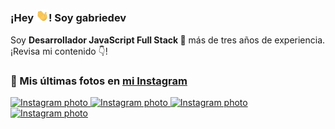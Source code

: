 <h3>¡Hey <img src="https://raw.githubusercontent.com/ABSphreak/ABSphreak/master/gifs/Hi.gif" width="20px" decondig="async">! Soy gabriedev</h3>

<p>Soy <strong>Desarrollador JavaScript Full Stack 🚀</strong> más de tres años de experiencia.<br />¡Revisa mi contenido 👇!</p>

### 📸 Mis últimas fotos en [mi Instagram](https://instagram.com/gabrie.dev)


<a href='https://instagram.com/p/CzMY3lzxgmx' target='_blank'>
  <img width='20%' src='https://scontent-lhr6-1.cdninstagram.com/v/t51.2885-15/398916226_819142863293745_2426123683154743297_n.webp?stp=dst-jpg_e35&_nc_ht=scontent-lhr6-1.cdninstagram.com&_nc_cat=109&_nc_ohc=21H150nYxXUAX-fkLy9&edm=APU89FABAAAA&ccb=7-5&oh=00_AfAz81eBihLcCQB05ipHf1dw2L2CTmq-hLKJUOyNyAQw1Q&oe=65828BE9&_nc_sid=bc0c2c' alt='Instagram photo' />
</a>
<a href='https://instagram.com/p/CygbQv4uqxM' target='_blank'>
  <img width='20%' src='https://scontent-lhr6-1.cdninstagram.com/v/t51.2885-15/391525959_236593062741789_5868561716480810596_n.webp?stp=dst-jpg_e35&_nc_ht=scontent-lhr6-1.cdninstagram.com&_nc_cat=109&_nc_ohc=z4DiJBzPJSoAX-bELkj&edm=APU89FABAAAA&ccb=7-5&oh=00_AfAWSVT-tUM-HF4-CB_qrmdHMaIVSJwVMA5VVrWPpXfPtg&oe=658298A5&_nc_sid=bc0c2c' alt='Instagram photo' />
</a>
<a href='https://instagram.com/p/CxTmOF6vN8M' target='_blank'>
  <img width='20%' src='https://scontent-lhr6-1.cdninstagram.com/v/t51.2885-15/378565944_323878180141713_8920720304536029091_n.jpg?stp=dst-jpg_e15&_nc_ht=scontent-lhr6-1.cdninstagram.com&_nc_cat=109&_nc_ohc=KcL1THB35qAAX-p7aJH&edm=APU89FABAAAA&ccb=7-5&oh=00_AfD-ElD6A9QegXG3nEK9XhJQzOT7M4naxTsGOIqTjdSnVQ&oe=65838518&_nc_sid=bc0c2c' alt='Instagram photo' />
</a>
<a href='https://instagram.com/p/CxLlYVlupp3' target='_blank'>
  <img width='20%' src='https://scontent-lhr8-2.cdninstagram.com/v/t51.2885-15/377997579_196784406648750_7872949112471886655_n.webp?stp=dst-jpg_e35&_nc_ht=scontent-lhr8-2.cdninstagram.com&_nc_cat=106&_nc_ohc=0r_-_mbf8rMAX8l0QR_&edm=APU89FABAAAA&ccb=7-5&oh=00_AfCQ0RJLPoF1bpoAyZcpN-vBLYyYHRXxl9kcc3JIsfLQDw&oe=6582F01B&_nc_sid=bc0c2c' alt='Instagram photo' />
</a>
